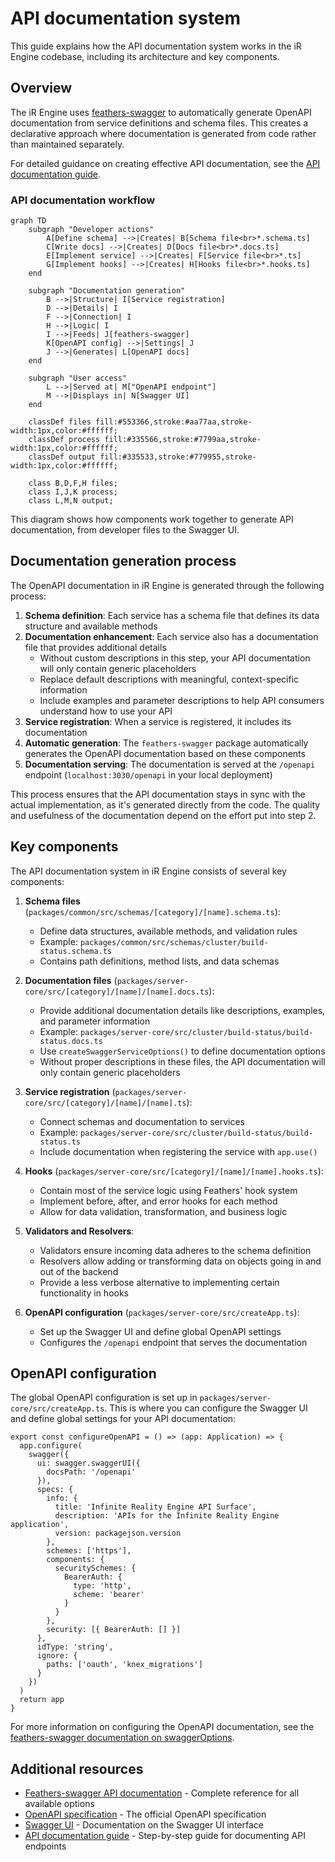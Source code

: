 # API documentation system

This guide explains how the API documentation system works in the iR Engine codebase, including its architecture and key components.

## Overview

The iR Engine uses [feathers-swagger](https://github.com/feathersjs-ecosystem/feathers-swagger) to automatically generate OpenAPI documentation from service definitions and schema files. This creates a declarative approach where documentation is generated from code rather than maintained separately.

For detailed guidance on creating effective API documentation, see the [API documentation guide](./02_documentationGuide.md).

### API documentation workflow

```mermaid
graph TD
    subgraph "Developer actions"
        A[Define schema] -->|Creates| B[Schema file<br>*.schema.ts]
        C[Write docs] -->|Creates| D[Docs file<br>*.docs.ts]
        E[Implement service] -->|Creates| F[Service file<br>*.ts]
        G[Implement hooks] -->|Creates| H[Hooks file<br>*.hooks.ts]
    end

    subgraph "Documentation generation"
        B -->|Structure| I[Service registration]
        D -->|Details| I
        F -->|Connection| I
        H -->|Logic| I
        I -->|Feeds| J[feathers-swagger]
        K[OpenAPI config] -->|Settings| J
        J -->|Generates| L[OpenAPI docs]
    end

    subgraph "User access"
        L -->|Served at| M["OpenAPI endpoint"]
        M -->|Displays in| N[Swagger UI]
    end

    classDef files fill:#553366,stroke:#aa77aa,stroke-width:1px,color:#ffffff;
    classDef process fill:#335566,stroke:#7799aa,stroke-width:1px,color:#ffffff;
    classDef output fill:#335533,stroke:#779955,stroke-width:1px,color:#ffffff;

    class B,D,F,H files;
    class I,J,K process;
    class L,M,N output;
```

This diagram shows how components work together to generate API documentation, from developer files to the Swagger UI.

## Documentation generation process

The OpenAPI documentation in iR Engine is generated through the following process:

1. **Schema definition**: Each service has a schema file that defines its data structure and available methods
2. **Documentation enhancement**: Each service also has a documentation file that provides additional details
   - Without custom descriptions in this step, your API documentation will only contain generic placeholders
   - Replace default descriptions with meaningful, context-specific information
   - Include examples and parameter descriptions to help API consumers understand how to use your API
3. **Service registration**: When a service is registered, it includes its documentation
4. **Automatic generation**: The `feathers-swagger` package automatically generates the OpenAPI documentation based on these components
5. **Documentation serving**: The documentation is served at the `/openapi` endpoint (`localhost:3030/openapi` in your local deployment)

This process ensures that the API documentation stays in sync with the actual implementation, as it's generated directly from the code. The quality and usefulness of the documentation depend on the effort put into step 2.

## Key components

The API documentation system in iR Engine consists of several key components:

1. **Schema files** (`packages/common/src/schemas/[category]/[name].schema.ts`):
   - Define data structures, available methods, and validation rules
   - Example: `packages/common/src/schemas/cluster/build-status.schema.ts`
   - Contains path definitions, method lists, and data schemas

2. **Documentation files** (`packages/server-core/src/[category]/[name]/[name].docs.ts`):
   - Provide additional documentation details like descriptions, examples, and parameter information
   - Example: `packages/server-core/src/cluster/build-status/build-status.docs.ts`
   - Use `createSwaggerServiceOptions()` to define documentation options
   - Without proper descriptions in these files, the API documentation will only contain generic placeholders

3. **Service registration** (`packages/server-core/src/[category]/[name]/[name].ts`):
   - Connect schemas and documentation to services
   - Example: `packages/server-core/src/cluster/build-status/build-status.ts`
   - Include documentation when registering the service with `app.use()`

4. **Hooks** (`packages/server-core/src/[category]/[name]/[name].hooks.ts`):
   - Contain most of the service logic using Feathers' hook system
   - Implement before, after, and error hooks for each method
   - Allow for data validation, transformation, and business logic

5. **Validators and Resolvers**:
   - Validators ensure incoming data adheres to the schema definition
   - Resolvers allow adding or transforming data on objects going in and out of the backend
   - Provide a less verbose alternative to implementing certain functionality in hooks

6. **OpenAPI configuration** (`packages/server-core/src/createApp.ts`):
   - Set up the Swagger UI and define global OpenAPI settings
   - Configures the `/openapi` endpoint that serves the documentation

## OpenAPI configuration

The global OpenAPI configuration is set up in `packages/server-core/src/createApp.ts`. This is where you can configure the Swagger UI and define global settings for your API documentation:

```tsx
export const configureOpenAPI = () => (app: Application) => {
  app.configure(
    swagger({
      ui: swagger.swaggerUI({
        docsPath: '/openapi'
      }),
      specs: {
        info: {
          title: 'Infinite Reality Engine API Surface',
          description: 'APIs for the Infinite Reality Engine application',
          version: packagejson.version
        },
        schemes: ['https'],
        components: {
          securitySchemes: {
            BearerAuth: {
              type: 'http',
              scheme: 'bearer'
            }
          }
        },
        security: [{ BearerAuth: [] }]
      },
      idType: 'string',
      ignore: {
        paths: ['oauth', 'knex_migrations']
      }
    })
  )
  return app
}
```

For more information on configuring the OpenAPI documentation, see the [feathers-swagger documentation on swaggerOptions](https://feathersjs-ecosystem.github.io/feathers-swagger/#/api?id=swaggeroptions).

## Additional resources

- [Feathers-swagger API documentation](https://feathersjs-ecosystem.github.io/feathers-swagger/#/api) - Complete reference for all available options
- [OpenAPI specification](https://swagger.io/specification/) - The official OpenAPI specification
- [Swagger UI](https://swagger.io/tools/swagger-ui/) - Documentation on the Swagger UI interface
- [API documentation guide](./02_documentationGuide.md) - Step-by-step guide for documenting API endpoints

